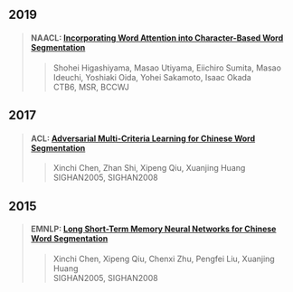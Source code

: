 ## 2019  
>#### NAACL: [Incorporating Word Attention into Character-Based Word Segmentation](./paper/N19-1276.pdf)  
>> Shohei Higashiyama, Masao Utiyama, Eiichiro Sumita, Masao Ideuchi, Yoshiaki Oida, Yohei Sakamoto, Isaac Okada  
>> CTB6, MSR, BCCWJ  


## 2017  

>#### ACL: [Adversarial Multi-Criteria Learning for Chinese Word Segmentation](./paper/P17-1110.pdf)  
>> Xinchi Chen, Zhan Shi, Xipeng Qiu, Xuanjing Huang  
>> SIGHAN2005, SIGHAN2008  

## 2015  

>#### EMNLP: [Long Short-Term Memory Neural Networks for Chinese Word Segmentation](./paper/D15-1141.pdf)  
>> Xinchi Chen, Xipeng Qiu, Chenxi Zhu, Pengfei Liu, Xuanjing Huang  
>> SIGHAN2005, SIGHAN2008  


